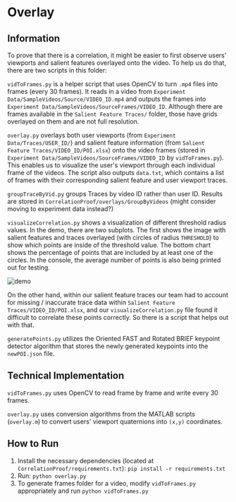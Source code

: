 # Overlay

## Information

To prove that there is a correlation, it might be easier to first observe users' viewports and salient features overlayed onto the video. To help us do that, there are two scripts in this folder:

`vidToFrames.py` is a helper script that uses OpenCV to turn `.mp4` files into frames (every 30 frames). It reads in a video from `Experiment Data/SampleVideos/Source/VIDEO_ID.mp4` and outputs the frames into `Experiment Data/SampleVideos/SourceFrames/VIDEO_ID`. Although there are frames available in the `Salient Feature Traces/` folder, those have grids overlayed on them and are not full resolution.

`overlay.py` overlays both user viewports (from `Experiment Data/Traces/USER_ID/`) and salient feature information (from `Salient Feature Traces/VIDEO_ID/POI.xlsx`) onto the video frames (stored in `Experiment Data/SampleVideos/SourceFrames/VIDEO_ID` by `vidToFrames.py`). This enables us to visualize the user's viewport through each individual frame of the videos. The script also outputs `data.txt`, which contains a list of frames with their corresponding salient feature and user viewport traces.

`groupTraceByVid.py` groups Traces by video ID rather than user ID. Results are stored in `CorrelationProof/overlays/GroupByVideos` (might consider moving to experiment data instead?)

`visualizeCorrelation.py` shows a visualization of different threshold radius values. In the demo, there are two subplots. The first shows the image with salient features and traces overlayed (with circles of radius `THRESHOLD`) to show which points are inside of the threshold value. The bottom chart shows the percentage of points that are included by at least one of the circles. In the console, the average number of points is also being printed out for testing.

![demo](demo.gif)

On the other hand, within our salient feature traces our team had to account for missing / inaccurate trace data within `Salient Feature Traces/VIDEO_ID/POI.xlsx`, and our `visualizeCorrelation.py` file found it difficult to correlate these points correctly. So there is a script that helps out with that.

`generatePoints.py` utilizes the Oriented FAST and Rotated BRIEF keypoint detector algorithm that stores the newly generated keypoints into the `newPOI.json` file.

## Technical Implementation

`vidToFrames.py` uses OpenCV to read frame by frame and write every 30 frames.

`overlay.py` uses conversion algorithms from the MATLAB scripts (`overlay.m`) to convert users' viewport quaternions into `(x,y)` coordinates. 

## How to Run

1. Install the necessary dependencies (located at `CorrelationProof/requirements.txt`): `pip install -r requirements.txt`
2. Run: `python overlay.py`
3. To generate frames folder for a video, modify `vidToFrames.py` appropriately and run `python vidToFrames.py`
